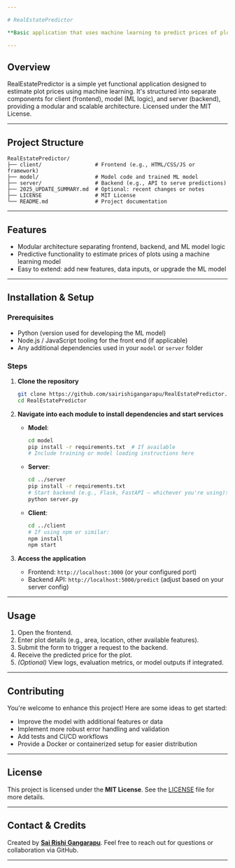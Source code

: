 ```yaml
---

# RealEstatePredictor

**Basic application that uses machine learning to predict prices of plots**

---
```


## Overview

RealEstatePredictor is a simple yet functional application designed to estimate plot prices using machine learning. It's structured into separate components for client (frontend), model (ML logic), and server (backend), providing a modular and scalable architecture.
Licensed under the MIT License.

---

## Project Structure

```
RealEstatePredictor/
├── client/                 # Frontend (e.g., HTML/CSS/JS or framework)
├── model/                  # Model code and trained ML model
├── server/                 # Backend (e.g., API to serve predictions)
├── 2025_UPDATE_SUMMARY.md  # Optional: recent changes or notes
├── LICENSE                 # MIT License
└── README.md               # Project documentation
```

---

## Features

* Modular architecture separating frontend, backend, and ML model logic
* Predictive functionality to estimate prices of plots using a machine learning model
* Easy to extend: add new features, data inputs, or upgrade the ML model

---

## Installation & Setup

### Prerequisites

* Python (version used for developing the ML model)
* Node.js / JavaScript tooling for the front end (if applicable)
* Any additional dependencies used in your `model` or `server` folder

### Steps

1. **Clone the repository**

   ```bash
   git clone https://github.com/sairishigangarapu/RealEstatePredictor.git
   cd RealEstatePredictor
   ```

2. **Navigate into each module to install dependencies and start services**

   * **Model**:

     ```bash
     cd model
     pip install -r requirements.txt  # If available
     # Include training or model loading instructions here
     ```
   * **Server**:

     ```bash
     cd ../server
     pip install -r requirements.txt
     # Start backend (e.g., Flask, FastAPI — whichever you're using):
     python server.py
     ```
   * **Client**:

     ```bash
     cd ../client
     # If using npm or similar:
     npm install
     npm start
     ```

3. **Access the application**

   * Frontend: `http://localhost:3000` (or your configured port)
   * Backend API: `http://localhost:5000/predict` (adjust based on your server config)

---

## Usage

1. Open the frontend.
2. Enter plot details (e.g., area, location, other available features).
3. Submit the form to trigger a request to the backend.
4. Receive the predicted price for the plot.
5. *(Optional)* View logs, evaluation metrics, or model outputs if integrated.

---

## Contributing

You're welcome to enhance this project! Here are some ideas to get started:

* Improve the model with additional features or data
* Implement more robust error handling and validation
* Add tests and CI/CD workflows
* Provide a Docker or containerized setup for easier distribution

---

## License

This project is licensed under the **MIT License**.
See the [LICENSE](LICENSE) file for more details.

---

## Contact & Credits

Created by **[Sai Rishi Gangarapu](https://github.com/sairishigangarapu)**.
Feel free to reach out for questions or collaboration via GitHub.

---
